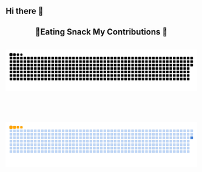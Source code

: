 ## Hi there 👋

<!--
**gaurav8399/gaurav8399** is a ✨ _special_ ✨ repository because its `README.md` (this file) appears on your GitHub profile.

Here are some ideas to get you started:

- 🔭 I’m currently working on ...
- 🌱 I’m currently learning ...
- 👯 I’m looking to collaborate on ...
- 🤔 I’m looking for help with ...
- 💬 Ask me about ...
- 📫 How to reach me: ...
- 😄 Pronouns: ...
- ⚡ Fun fact: ...
-->

<div align="center">
  <h2>🐍Eating Snack My Contributions 🐍</h2>
  <br>
  <img alt="snake eating my contributions" src="https://github.com/gaurav8399/gaurav8399/blob/output/github-contribution-grid-snake-dark.svg" />
    
<!--   ![snake gif](https://github.com/GAURAV07C/GAURAV07C/blob/output/github-contribution-grid-snake.svg) -->
  
  <br/><br/><br/>
</div>

![snake gif](https://github.com/gaurav8399/gaurav8399/blob/output/github-contribution-grid-snake.gif)
